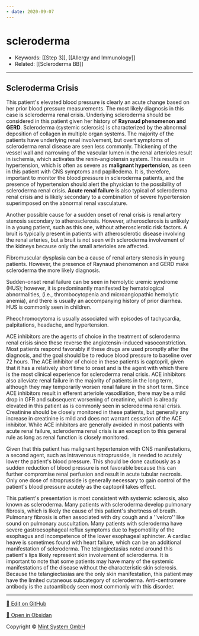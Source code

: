 ```yaml
---
- date: 2020-09-07
---
```


# scleroderma

- Keywords: [[Step 3]], [[Allergy and Immunology]]
- Related: [[Scleroderma BB]]
---

## Scleroderma Crisis

<!-- scleroderma crisis symptoms, ddx, treatment -->

This patient's elevated blood pressure is clearly an acute change based on her prior blood pressure measurements. The most  likely diagnosis in this case is scleroderma renal crisis. Underlying  scleroderma should be considered in this patient given her history of  **Raynaud phenomenon and GERD**. Scleroderma (systemic sclerosis) is  characterized by the abnormal deposition of collagen in multiple organ  systems. The majority of the patients have underlying renal  involvement, but overt symptoms of scleroderma renal disease are seen  less commonly. Thickening of the vessel wall and narrowing of the  vascular lumen in the renal arterioles result in ischemia, which  activates the renin-angiotensin system. This results in hypertension,  which is often as severe as **malignant hypertension**, as seen in this  patient with CNS symptoms and papilledema. It is, therefore, important  to monitor the blood pressure in scleroderma patients, and the presence  of hypertension should alert the physician to the possibility of  scleroderma renal crisis. **Acute renal failure** is also typical of  scleroderma renal crisis and is likely secondary to a combination of  severe hypertension superimposed on the abnormal renal vasculature.

Another possible cause for a sudden onset of renal crisis is renal  artery stenosis secondary to atherosclerosis. However, atherosclerosis  is unlikely in a young patient, such as this one, without atherosclerotic risk factors. A bruit is typically present in patients  with atherosclerotic disease involving the renal arteries, but a bruit  is not seen with scleroderma involvement of the kidneys because only the small arterioles are affected.

Fibromuscular dysplasia can be a cause of renal artery stenosis in young patients. However, the presence of Raynaud phenomenon and GERD make scleroderma the more likely diagnosis.

Sudden-onset renal failure can be seen in hemolytic uremic syndrome  (HUS); however, it is predominantly manifested by hematological  abnormalities, (i.e., thrombocytopenia and microangiopathic hemolytic  anemia), and there is usually an accompanying history of prior  diarrhea. HUS is commonly seen in children.

Pheochromocytoma is usually associated with episodes of tachycardia, palpitations, headache, and hypertension.

ACE inhibitors are the agents  of choice in the treatment of scleroderma renal crisis since these  reverse the angiotensin-induced vasoconstriction. Most patients respond favorably if these drugs are used promptly after the diagnosis, and the goal should be to reduce blood pressure to baseline over 72 hours. The ACE inhibitor of choice in these patients is captopril, given that it  has a relatively short time to onset and is the agent with which there  is the most clinical experience for scleroderma renal crisis. ACE  inhibitors also alleviate renal failure in the majority of patients in  the long term, although they may temporarily worsen renal failure in the short term. Since ACE inhibitors result in efferent arteriole  vasodilation, there may be a mild drop in GFR and subsequent worsening  of creatinine, which is already elevated in this patient as is commonly  seen in scleroderma renal crisis. Creatinine should be closely  monitored in these patients, but generally any increase in creatinine is mild and does not warrant cessation of the ACE inhibitor. While ACE  inhibitors are generally avoided in most patients with acute renal  failure, scleroderma renal crisis is an exception to this general rule  as long as renal function is closely monitored.

Given that this patient has malignant hypertension with CNS manifestations, a second agent, such as intravenous nitroprusside, is needed to acutely  lower the patient's blood pressure. This should be done cautiously as a sudden reduction of blood pressure is not favorable because this can  further compromise renal perfusion and result in acute tubular  necrosis. Only one dose of nitroprusside is generally necessary to gain control of the patient's blood pressure acutely as the captopril takes  effect.

<!-- scleroderma sx --> 

This patient's presentation is most consistent with systemic sclerosis,  also known as scleroderma. Many patients with scleroderma develop  pulmonary fibrosis, which is likely the cause of this patient's  shortness of breath. Pulmonary fibrosis is often associated with dry  cough and a ''velcro'' like sound on pulmonary auscultation. Many  patients with scleroderma have severe gastroesophageal reflux symptoms  due to hypomotility of the esophagus and incompetence of the lower  esophageal sphincter. A cardiac heave is sometimes found with heart  failure, which can be an additional manifestation of scleroderma. The  telangiectasias noted around this patient's lips likely represent skin  involvement of scleroderma. It is important to note that some patients  may have many of the systemic manifestations of the disease without the  characteristic skin sclerosis. Because the telangiectasias are the only skin manifestation, this patient may have the limited cutaneous  subcategory of scleroderma. Anti-centromere antibody is the  autoantibody seen most commonly with this disorder.


<hr>

[📝 Edit on GitHub](https://github.com/Mint-System/Knowledge/blob/master/scleroderma.md)

[📂 Open in Obsidan](obsidian://open?vault=Knowledge%20Mint%20System&file=scleroderma.md ':target=_self')

<footer>Copyright © <a href="https://www.mint-system.ch/">Mint System GmbH</a></footer>
